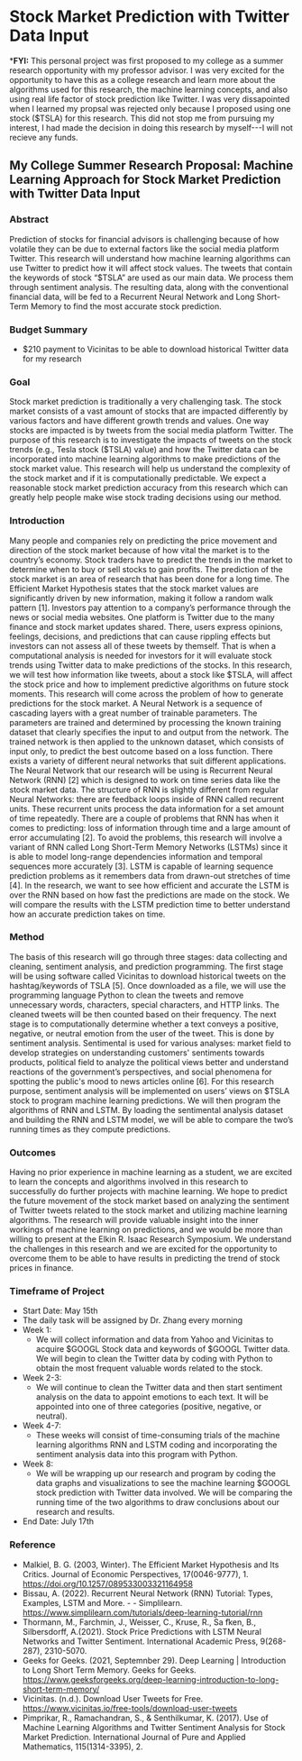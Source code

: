 # Stock Market Prediction with Twitter Data Input

***FYI:** This personal project was first proposed to my college as a summer research opportunity with my professor advisor. I was very excited for the opportunity to have this as a college research and learn more about the algorithms used for this research, the machine learning concepts, and also using real life factor of stock prediction like Twitter. I was very dissapointed when I learned my propsal was rejected only because I proposed using one stock ($TSLA) for this research. This did not stop me from pursuing my interest, I had made the decision in doing this research by myself---I will not recieve any funds. 

## My College Summer Research Proposal: Machine Learning Approach for Stock Market Prediction with Twitter Data Input

### Abstract
Prediction of stocks for financial advisors is challenging because of how volatile they can be due to external factors like the social media platform Twitter. This research will understand how machine learning algorithms can use Twitter to predict how it will affect stock values. The tweets that contain the keywords of stock “$TSLA” are used as our main data. We process them through sentiment analysis. The resulting data, along with the conventional financial data, will be fed to a Recurrent Neural Network and Long Short-Term Memory to find the most accurate stock prediction.

### Budget Summary
- $210 payment to Vicinitas to be able to download historical Twitter data for my research

### Goal
Stock market prediction is traditionally a very challenging task. The stock market consists of a vast amount of stocks that are impacted differently by various factors and have different growth trends and values. One way stocks are impacted is by tweets from the social media platform Twitter. The purpose of this research is to investigate the impacts of tweets on the stock trends (e.g., Tesla stock ($TSLA) value) and how the Twitter data can be incorporated into machine learning algorithms to make predictions of the stock market value. This research will help us understand the complexity of the stock market and if it is computationally predictable. We expect a reasonable stock market prediction accuracy from this research which can greatly help people make wise stock trading decisions using our method.

### Introduction
Many people and companies rely on predicting the price movement and direction of the stock market because of how vital the market is to the country’s economy. Stock traders have to predict the trends in the market to determine when to buy or sell stocks to gain profits. The prediction of the stock market is an area of research that has been done for a long time.  The Efficient Market Hypothesis states that the stock market values are significantly driven by new information, making it follow a random walk pattern [1]. Investors pay attention to a company’s performance through the news or social media websites.
 One platform is Twitter due to the many finance and stock market updates shared. There, users express opinions, feelings, decisions, and predictions that can cause rippling effects but investors can not assess all of these tweets by themself. That is when a computational analysis is needed for investors for it will evaluate stock trends using Twitter data to make predictions of the stocks. In this research, we will test how information like tweets, about a stock like $TSLA, will affect the stock price and how to implement predictive algorithms on future stock moments. 
This research will come across the problem of how to generate predictions for the stock market. A Neural Network is a sequence of cascading layers with a great number of trainable parameters. The parameters are trained and determined by processing the known training dataset that clearly specifies the input to and output from the network. The trained network is then applied to the unknown dataset, which consists of input only, to predict the best outcome based on a loss function.  There exists a variety of different neural networks that suit different applications.  The Neural Network that our research will be using is Recurrent Neural Network (RNN) [2] which is designed to work on time series data like the stock market data. The structure of RNN is slightly different from regular Neural Networks: there are feedback loops inside of RNN called recurrent units. These recurrent units process the data information for a set amount of time repeatedly. There are a couple of problems that RNN has when it comes to predicting: loss of information through time and a large amount of error accumulating [2]. To avoid the problems, this research will involve a variant of RNN called Long Short-Term Memory Networks (LSTMs) since it is able to model long-range dependencies information and temporal sequences more accurately [3]. LSTM is capable of learning sequence prediction problems as it remembers data from drawn-out stretches of time [4]. In the research, we want to see how efficient and accurate the LSTM is over the RNN based on how fast the predictions are made on the stock. We will compare the results with the LSTM prediction time to better understand how an accurate prediction takes on time. 

### Method
The basis of this research will go through three stages: data collecting and cleaning, sentiment analysis, and prediction programming. The first stage will be using software called Vicinitas to download historical tweets on the hashtag/keywords of TSLA [5]. Once downloaded as a file, we will use the programming language Python to clean the tweets and remove unnecessary words, characters, special characters, and HTTP links. The cleaned tweets will be then counted based on their frequency.
	The next stage is to computationally determine whether a text conveys a positive, negative, or neutral emotion from the user of the tweet. This is done by sentiment analysis. Sentimental is used for various analyses: market field to develop strategies on understanding customers' sentiments towards products, political field to analyze the political views better and understand reactions of the government’s perspectives, and social phenomena for spotting the public's mood to news articles online [6]. For this research purpose, sentiment analysis will be implemented on users’ views on $TSLA stock to program machine learning predictions. We will then program the algorithms of RNN and LSTM. By loading the sentimental analysis dataset and building the RNN and  LSTM model, we will be able to compare the two’s running times as they compute predictions. 

### Outcomes
Having no prior experience in machine learning as a student, we are excited to learn the concepts and algorithms involved in this research to successfully do further projects with machine learning. We hope to predict the future movement of the stock market based on analyzing the sentiment of Twitter tweets related to the stock market and utilizing machine learning algorithms. The research will provide valuable insight into the inner workings of machine learning on predictions, and we would be more than willing to present at the Elkin R. Isaac Research Symposium. We understand the challenges in this research and we are excited for the opportunity to overcome them to be able to have results in predicting the trend of stock prices in finance. 

### Timeframe of Project
- Start Date: May 15th
- The daily task will be assigned by Dr. Zhang every morning
- Week 1:
  - We will collect information and data from Yahoo and Vicinitas to acquire $GOOGL Stock data and keywords of $GOOGL Twitter data. We will begin to clean the Twitter data by coding with Python to obtain the most frequent valuable words related to the stock.
- Week 2-3:
  - We will continue to clean the Twitter data and then start sentiment analysis on the data to appoint emotions to each text. It will be appointed into one of three categories (positive, negative, or neutral).
- Week 4-7:
  - These weeks will consist of time-consuming trials of the machine learning algorithms RNN and LSTM coding and incorporating the sentiment analysis data into this program with Python.
- Week 8:
  - We will be wrapping up our research and program by coding the data graphs and visualizations to see the machine learning $GOOGL stock prediction with Twitter data involved. 
We will be comparing the running time of the two algorithms to draw conclusions about our research and results.
- End Date: July 17th

### Reference
- Malkiel, B. G. (2003, Winter). The Efficient Market Hypothesis and Its Critics. Journal of Economic Perspectives, 17(0046-9777), 1. https://doi.org/10.1257/089533003321164958
- Bissau, A. (2022). Recurrent Neural Network (RNN) Tutorial: Types, Examples, LSTM and More. - - Simplilearn. https://www.simplilearn.com/tutorials/deep-learning-tutorial/rnn
- Thormann, M., Farchmin, J., Weisser, C., Kruse, R., Sa ̈fken, B., Silbersdorff, A.(2021). Stock Price Predictions with LSTM Neural Networks and Twitter Sentiment. International Academic Press, 9(268-287), 2310-5070.
- Geeks for Geeks. (2021, Septemnber 29). Deep Learning | Introduction to Long Short Term Memory. Geeks for Geeks. https://www.geeksforgeeks.org/deep-learning-introduction-to-long-short-term-memory/
- Vicinitas. (n.d.). Download User Tweets for Free. https://www.vicinitas.io/free-tools/download-user-tweets
- Pimprikar, R., Ramachandran, S., & Senthilkumar, K. (2017). Use of Machine Learning Algorithms and Twitter Sentiment Analysis for Stock Market Prediction. International Journal of Pure and Applied Mathematics, 115(1314-3395), 2.


